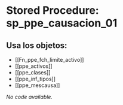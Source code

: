 # Stored Procedure: sp_ppe_causacion_01

## Usa los objetos:
- [[Fn_ppe_fch_limite_activo]]
- [[ppe_activos]]
- [[ppe_clases]]
- [[ppe_inf_tipos]]
- [[ppe_mescausa]]

*No code available.*
